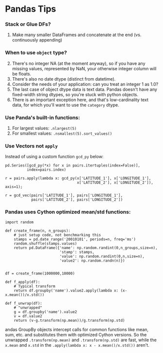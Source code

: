 # Pandas Tips

### Stack or Glue DFs?
1. Make many smaller DataFrames and concatenate at the end (vs. continuously appending)

### When to use `object` type?
2. There's no integer NA (at the moment anyway), so if you have any missing values, represented by NaN, your otherwise integer column will be floats.
3. There's also no date dtype (distinct from datetime).
4. Consider the needs of your application: can you treat an integer 1 as 1.0? 
5. The last case of object dtype data is text data. Pandas doesn't have any fixed-width string dtypes, so you're stuck with python objects. 
6. There is an important exception here, and that's low-cardinality text data, for which you'll want to use the `category` dtype.

### Use Panda's built-in functions:

1. For largest values: `.nlargest(5)`
2. For smallest values: `.nsmallest(5).sort_values()`


### Use Vectors not `apply`
Instead of using a custom function `gcd_py` below:
```
pd.Series([gcd_py(*x) for x in pairs.itertuples(index=False)],
          index=pairs.index) 
```

```
r = pairs.apply(lambda x: gcd_py(x['LATITUDE_1'], x['LONGITUDE_1'],
                                 x['LATITUDE_2'], x['LONGITUDE_2']), axis=1);
```

```
r = gcd_vec(pairs['LATITUDE_1'], pairs['LONGITUDE_1'],
            pairs['LATITUDE_2'], pairs['LONGITUDE_2'])
```

### Pandas uses Cython optimized mean/std functions:

```
import random

def create_frame(n, n_groups):
    # just setup code, not benchmarking this
    stamps = pd.date_range('20010101', periods=n, freq='ms')
    random.shuffle(stamps.values)    
    return pd.DataFrame({'name': np.random.randint(0,n_groups,size=n),
                         'stamp': stamps,
                         'value': np.random.randint(0,n,size=n),
                         'value2': np.random.randn(n)})


df = create_frame(1000000,10000)

def f_apply(df):
    # Typical transform
    return df.groupby('name').value2.apply(lambda x: (x-x.mean())/x.std())

def f_unwrap(df):
    # "unwrapped"
    g = df.groupby('name').value2
    v = df.value2
    return (v-g.transform(np.mean))/g.transform(np.std)
```

andas GroupBy objects intercept calls for common functions like mean, sum, etc. and substitutes them with optimized Cython versions. So the unwrapped `.transform(np.mean)` and `.transform(np.std)` are fast, while the `x.mean` and `x.std` in the `.apply(lambda x: x - x.mean()/x.std())` aren't.




